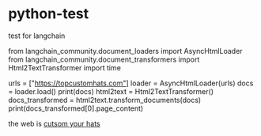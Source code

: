 # python-test
test for langchain




from langchain_community.document_loaders import AsyncHtmlLoader
from langchain_community.document_transformers import Html2TextTransformer
import time


urls = ["https://topcustomhats.com"]
loader = AsyncHtmlLoader(urls)
docs = loader.load()
print(docs)
html2text = Html2TextTransformer()
docs_transformed = html2text.transform_documents(docs)
print(docs_transformed[0].page_content)

the web is [cutsom your hats](https://topcustomhats.com)
